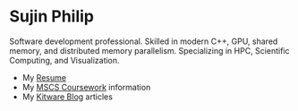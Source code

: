 # Sujin Philip

Software development professional. Skilled in modern C++, GPU, shared memory, and distributed memory parallelism. Specializing in HPC, Scientific Computing, and Visualization.
* My [Resume](resume.md)
* My [MSCS Coursework](ms_coursework.md) information
* My [Kitware Blog](https://www.kitware.com/author/sujin-philip/) articles
